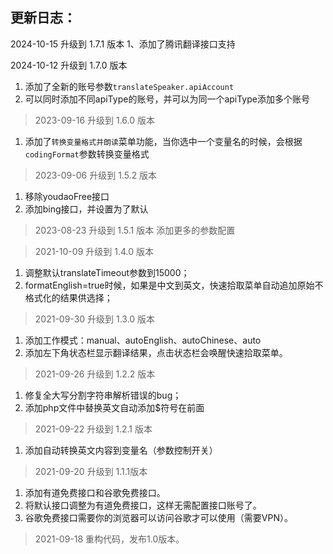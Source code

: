 ## 更新日志：

2024-10-15 升级到 1.7.1 版本
1、添加了腾讯翻译接口支持

2024-10-12 升级到 1.7.0 版本
1. 添加了全新的账号参数`translateSpeaker.apiAccount`
2. 可以同时添加不同apiType的账号，并可以为同一个apiType添加多个账号

> 2023-09-16 升级到 1.6.0 版本
1. 添加了`转换变量格式并朗读`菜单功能，当你选中一个变量名的时候，会根据
`codingFormat`参数转换变量格式


> 2023-09-06 升级到 1.5.2 版本
1. 移除youdaoFree接口
2. 添加bing接口，并设置为了默认


> 2023-08-23 升级到 1.5.1 版本
添加更多的参数配置

> 2021-10-09 升级到 1.4.0 版本
1. 调整默认translateTimeout参数到15000；
2. formatEnglish=true时候，如果是中文到英文，快速拾取菜单自动追加原始不格式化的结果供选择；

> 2021-09-30 升级到 1.3.0 版本
1. 添加工作模式：manual、autoEnglish、autoChinese、auto
2. 添加左下角状态栏显示翻译结果，点击状态栏会唤醒快速拾取菜单。

> 2021-09-26 升级到 1.2.2 版本
1. 修复全大写分割字符串解析错误的bug；
2. 添加php文件中替换英文自动添加$符号在前面

> 2021-09-22 升级到 1.2.1 版本
1. 添加自动转换英文内容到变量名（参数控制开关）

> 2021-09-20 升级到 1.1.1版本
1. 添加有道免费接口和谷歌免费接口。
2. 将默认接口调整为有道免费接口，这样无需配置接口账号了。
3. 谷歌免费接口需要你的浏览器可以访问谷歌才可以使用（需要VPN）。

> 2021-09-18 重构代码，发布1.0版本。